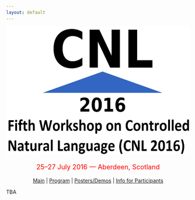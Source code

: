 ```yaml
---
layout: default
---
```

<p align="middle">
<img src="logo3.jpg" width="650" height="350"/>
</p>
<p align="middle" style="color:red; font-size:130%">25–27 July 2016 — Aberdeen, Scotland</p>
<p class="tabs" align="middle">
<a href="cnl2016main.html">Main</a> | <a href="cnl2016program.html">Program</a> | <a href="cnl2016pd.html">Posters/Demos</a> | <a href="cnl2016info.html">Info for Participants</a> 
</p>

TBA
